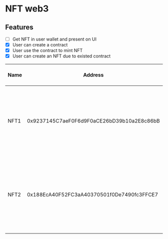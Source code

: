 # NFT web3 

## Features
  - [ ] Get NFT in user wallet and present on UI
  - [x] User can create a contract
  - [x] User use the contract to mint NFT
  - [x] User can create an NFT due to existed contract

| Name | Address                                    | Secret Recovery Phrase                                                           |
| ---- | ------------------------------------------ | -------------------------------------------------------------------------------- |
| NFT1 | 0x9237145C7aeF0F6d9F0aCE26bD39b10a2E8c86bB | crunch snow timber bicycle suspect type light that mirror load bottom honey      |
| NFT2 | 0x188EcA40F52FC3aA40370501f0De7490fc3FFCE7 | hire photo cube brother present fantasy dragon swap concert beyond update orient |